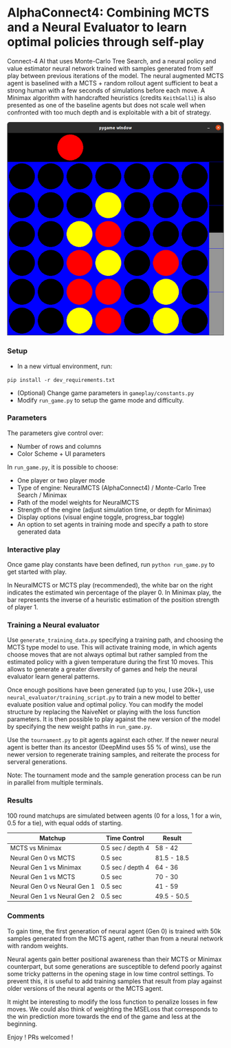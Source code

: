 # AlphaConnect4: Combining MCTS and a Neural Evaluator to learn optimal policies through self-play


Connect-4 AI that uses Monte-Carlo Tree Search, and a neural policy and value estimator neural network trained with 
samples generated from self play between previous iterations of the model. The neural augmented MCTS agent is baselined 
with a MCTS + random rollout agent sufficient to beat a strong human with a few seconds of simulations before each move.
A Minimax algorithm with handcrafted heuristics (credits ```KeithGalli```) is also presented as one of the baseline 
agents but does not scale well when confronted with too much depth and is exploitable with a bit of strategy.

![Demo picture](pictures/demo.png)

### Setup

 - In a new virtual environment, run:

```pip install -r dev_requirements.txt```
 
- (Optional) Change game parameters in `gameplay/constants.py`
- Modify ```run_game.py``` to setup the game mode and difficulty.

### Parameters

The parameters give control over:

- Number of rows and columns
- Color Scheme + UI parameters
  
In ```run_game.py```, it is possible to choose:

- One player or two player mode
- Type of engine: NeuralMCTS (AlphaConnect4) / Monte-Carlo Tree Search / Minimax
- Path of the model weights for NeuralMCTS
- Strength of the engine (adjust simulation time, or depth for Minimax)
- Display options (visual engine toggle, progress_bar toggle)
- An option to set agents in training mode and specify a path to store generated data

### Interactive play

Once game play constants have been defined, run  ```python run_game.py``` to get started 
with play.

In NeuralMCTS or MCTS play (recommended), the white bar on the right indicates the estimated win
percentage of the player 0. In Minimax play, the bar represents the inverse of a heuristic estimation 
of the position strength of player 1.


### Training a Neural evaluator

Use ```generate_training_data.py``` specifying a training path, and choosing the MCTS type model to use. This will activate training mode, in which agents
choose moves that are not always optimal but rather sampled from the estimated policy with a given temperature during
the first 10 moves. This allows to generate a greater diversity of games and help the neural evaluator learn general 
patterns.

Once enough positions have been generated (up to you, I use 20k+), use `neural_evaluator/training_script.py` to train a 
new model to better evaluate position value and optimal policy. You can modify the model structure by replacing the 
NaiveNet or playing with the loss function parameters. It is then possible to play against the new version of the model
by specifying the new weight paths in ```run_game.py```. 

Use the `tournament.py` to pit agents against each other. If the newer neural agent is better than its ancestor 
(DeepMind uses 55 % of wins), use the newer version to regenerate training samples, and reiterate the process for 
serveral generations. 

Note: The tournament mode and the sample generation process can be run in parallel from multiple terminals.

### Results

100 round matchups are simulated between agents (0 for a loss, 1 for a win, 0.5 for a tie), with equal odds
of starting.

| Matchup | Time Control | Result |
|------|----------|---------|
|MCTS vs Minimax | 0.5 sec / depth 4 | 58 - 42 |
|Neural Gen 0 vs MCTS | 0.5 sec | 81.5 - 18.5 |
|Neural Gen 1 vs Minimax | 0.5 sec / depth 4 | 64 - 36 |
|Neural Gen 1 vs MCTS | 0.5 sec | 70 - 30 |
|Neural Gen 0 vs Neural Gen 1 | 0.5 sec | 41 - 59 |
|Neural Gen 1 vs Neural Gen 2 | 0.5 sec | 49.5 - 50.5 |

### Comments

To gain time, the first generation of neural agent (Gen 0) is trained with 50k samples generated from the MCTS agent, rather 
than from a neural network with random weights.

Neural agents gain better positional awareness than their MCTS or Minimax counterpart,
but some generations are susceptible to defend poorly against some
tricky patterns in the opening stage in low time control settings. To prevent this, it is useful to add training samples 
that result from play against older versions of the neural agents or the MCTS agent. 

It might be interesting to modify the loss function to penalize losses in few moves. We could also think of
weighting the MSELoss that corresponds to the win prediction more towards the end of the game and less at the
beginning.

Enjoy ! PRs welcomed ! 